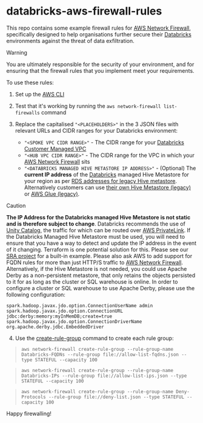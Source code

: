 # databricks-aws-firewall-rules

This repo contains some example firewall rules for [AWS Network Firewall](https://aws.amazon.com/network-firewall/), specifically designed to help organisations further secure their [Databricks](https://databricks.com/) environments against the threat of data exfiltration. 

> [!WARNING]
> You are ultimately responsible for the security of your environment, and for ensuring that the firewall rules that you implement meet your requirements. 

To use these rules:

1) Set up the [AWS CLI](https://docs.aws.amazon.com/cli/)
2) Test that it's working by running the ```aws network-firewall list-firewalls``` command
3) Replace the capitalised ```"<PLACEHOLDERS>"``` in the 3 JSON files with relevant URLs and CIDR ranges for your Databricks environment:
  
    * ```"<SPOKE VPC CIDR RANGE>"``` - The CIDR range for your [Databricks](https://databricks.com/) [Customer Managed VPC](https://docs.databricks.com/administration-guide/cloud-configurations/aws/customer-managed-vpc.html)
    * ```"<HUB VPC CIDR RANGE>"``` - The CIDR range for the VPC in which your [AWS Network Firewall](https://aws.amazon.com/network-firewall/) sits
    * ```"<DATABRICKS MANAGED HIVE METASTORE IP ADDRESS>"``` - (Optional) The **current IP address** of the [Databricks](https://databricks.com/) managed Hive Metastore for your region as per [RDS addresses for legacy Hive metastore](https://docs.databricks.com/en/resources/supported-regions.html#rds-addresses-for-legacy-hive-metastore). Alternatively customers can use [their own Hive Metastore (legacy)](https://docs.databricks.com/data/metastores/external-hive-metastore.html) or [AWS Glue (legacy)](https://docs.databricks.com/data/metastores/aws-glue-metastore.html).
  
> [!CAUTION]
> **The IP Address for the Databricks managed Hive Metastore is not static and is therefore subject to change**. Databricks recommends the use of [Unity Catalog](https://docs.databricks.com/en/data-governance/unity-catalog/index.html), the traffic for which can be routed over [AWS PrivateLink](https://docs.databricks.com/en/security/network/classic/privatelink.html). If the Databricks Managed Hive Metastore must be used, you will need to ensure that you have a way to detect and update the IP address in the event of it changing. Terraform is one potential solution for this. Please see our [SRA project](https://github.com/databricks/terraform-databricks-sra) for a built-in example. Please also ask AWS to add support for FQDN rules for more than just HTTP/S traffic to [AWS Network Firewall](https://aws.amazon.com/network-firewall/).
>  Alternatively, if the Hive Metastore is not needed, you could use Apache Derby as a non-persistent metastore, that only retains the objects persisted to it for as long as the cluster or SQL warehouse is online. In order to configure a cluster or SQL warehouse to use Apache Derby, please use the following configuration:

```
spark.hadoop.javax.jdo.option.ConnectionUserName admin
spark.hadoop.javax.jdo.option.ConnectionURL jdbc:derby:memory:myInMemDB;create=true
spark.hadoop.javax.jdo.option.ConnectionDriverName org.apache.derby.jdbc.EmbeddedDriver
```

4) Use the [create-rule-group](https://docs.aws.amazon.com/cli/latest/reference/network-firewall/create-rule-group.html) command to create each rule group:

  > ```aws network-firewall create-rule-group --rule-group-name Databricks-FQDNs --rule-group file://allow-list-fqdns.json --type STATEFUL --capacity 100```

  > ```aws network-firewall create-rule-group --rule-group-name Databricks-IPs --rule-group file://allow-list-ips.json --type STATEFUL --capacity 100```

  > ```aws network-firewall create-rule-group --rule-group-name Deny-Protocols --rule-group file://deny-list.json --type STATEFUL --capacity 100```

Happy firewalling!
